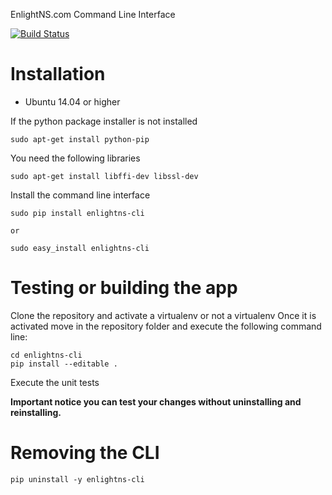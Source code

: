 EnlightNS.com Command Line Interface

[![Build Status](https://travis-ci.org/EnlightNS/enlightns-cli.svg?branch=develop)](https://travis-ci.org/EnlightNS/enlightns-cli)

# Installation

- Ubuntu 14.04 or higher

If the python package installer is not installed 
    
    sudo apt-get install python-pip

You need the following libraries

    sudo apt-get install libffi-dev libssl-dev
    
Install the command line interface

    sudo pip install enlightns-cli
    
    or 
    
    sudo easy_install enlightns-cli





# Testing or building the app

Clone the repository and activate a virtualenv or not a virtualenv
Once it is activated move in the repository folder and execute the following
command line:

    cd enlightns-cli
    pip install --editable .
    
Execute the unit tests

    
    

**Important notice you can test your changes without uninstalling and reinstalling.**

# Removing the CLI

    pip uninstall -y enlightns-cli